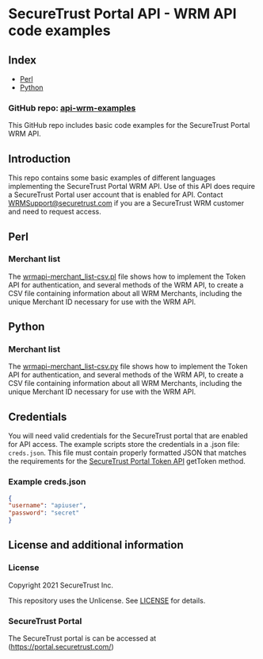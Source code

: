 # SecureTrust Portal API - WRM API code examples

## Index

* [Perl](#perl)
* [Python](#python)

### GitHub repo: [api-wrm-examples](./README.md)

This GitHub repo includes basic code examples for the SecureTrust Portal WRM API.

## Introduction

This repo contains some basic examples of different languages implementing the SecureTrust Portal WRM API. Use of this API does require a SecureTrust Portal user account that is enabled for API. Contact WRMSupport@securetrust.com if you are a SecureTrust WRM customer and need to request access.

## Perl

### Merchant list

The [wrmapi-merchant_list-csv.pl](./perl/wrmapi-merchant_list-csv.pl) file shows how to implement the Token API for authentication, and several methods of the WRM API, to create a CSV file containing information about all WRM Merchants, including the unique Merchant ID necessary for use with the WRM API.

## Python

### Merchant list

The [wrmapi-merchant_list-csv.py](./python/wrmapi-merchant_list-csv.py) file shows how to implement the Token API for authentication, and several methods of the WRM API, to create a CSV file containing information about all WRM Merchants, including the unique Merchant ID necessary for use with the WRM API.

## Credentials

You will need valid credentials for the SecureTrust portal that are enabled for API access. The example scripts store the credentials in a .json file: `creds.json`. This file must contain properly formatted JSON that matches the requirements for the [SecureTrust Portal Token API](https://developer.securetrust.com/openapi/token/operation/getToken/) getToken method.

### Example creds.json

```json
{
"username": "apiuser",
"password": "secret"
}
```

## License and additional information

### License
Copyright 2021 SecureTrust Inc.

This repository uses the Unlicense. See [LICENSE](./LICENSE) for details.

### SecureTrust Portal
The SecureTrust portal is can be accessed at (https://portal.securetrust.com/)
